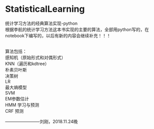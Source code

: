 # StatisticalLearning
统计学习方法的经典算法实现-python<br>
根据李航的统计学习方法这本书实现的主要的算法，全部用python写的，在notebook下编写的，以后有新的内容会继续补充！！！

<br>算法包括：
<br>感知机（原始形式和对偶形式）
<br>KNN（遍历和kdtree）
<br>朴素贝叶斯
<br>决策树
<br>LR
<br>最大熵模型
<br>SVM
<br>EM参数估计
<br>HMM 学习与预测
<br>CRF 预测



————————刘刚，2018.11.24晚
